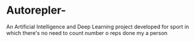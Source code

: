 # Autorepler-
An Artificial Intelligence and Deep Learning project developed for sport in which there's no need to count number o reps done my a person
